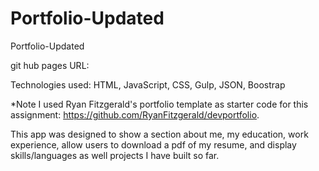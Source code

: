 # Portfolio-Updated

Portfolio-Updated 

git hub pages URL: 

Technologies used: HTML, JavaScript, CSS, Gulp, JSON, Boostrap 

*Note I used Ryan Fitzgerald's portfolio template as starter code for this assignment: https://github.com/RyanFitzgerald/devportfolio.

This app was designed to show a section about me, my education, work experience, allow users to download a pdf of my resume, and display skills/languages as well projects I have built so far. 
